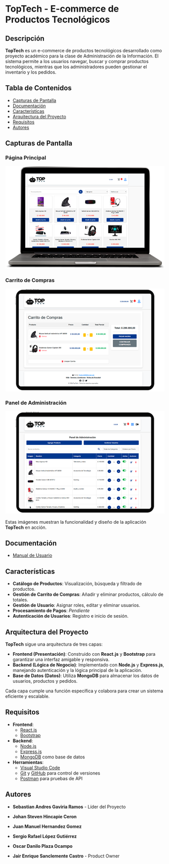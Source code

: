 # TopTech - E-commerce de Productos Tecnológicos

## Descripción
**TopTech** es un e-commerce de productos tecnológicos desarrollado como proyecto académico para la clase de Administración de la Información. El sistema permite a los usuarios navegar, buscar y comprar productos tecnológicos, mientras que los administradores pueden gestionar el inventario y los pedidos.

## Tabla de Contenidos
- [Capturas de Pantalla](#capturas-de-pantalla)
- [Documentación](#documentación)
- [Características](#caracteristicas)
- [Arquitectura del Proyecto](#arquitectura-del-proyecto)
- [Requisitos](#requisitos)
- [Autores](#autores)

## **Capturas de Pantalla**

### Página Principal
![Página Principal](frontend/src/assets/home_page.png)
### Carrito de Compras
![Carrito de Compras](frontend/src/assets/carrito_compras.png)
### Panel de Administración
![Panel de Administración](frontend/src/assets/panel_administracion.png)

Estas imágenes muestran la funcionalidad y diseño de la aplicación **TopTech** en acción.

## Documentación

- [Manual de Usuario](docs/Manual_de_Usuario_TOPTECH.pdf)  

## Características
- **Catálogo de Productos**: Visualización, búsqueda y filtrado de productos.
- **Gestión de Carrito de Compras**: Añadir y eliminar productos, cálculo de totales.
- **Gestión de Usuario**: Asignar roles, editar y eliminar usuarios.
- **Procesamiento de Pagos**: *Pendiente*
- **Autenticación de Usuarios**: Registro e inicio de sesión.

## Arquitectura del Proyecto
**TopTech** sigue una arquitectura de tres capas:

- **Frontend (Presentación)**: Construido con **React.js** y **Bootstrap** para garantizar una interfaz amigable y responsiva.
- **Backend (Lógica de Negocio)**: Implementado con **Node.js** y **Express.js**, manejando autenticación y la lógica principal de la aplicación.
- **Base de Datos (Datos)**: Utiliza **MongoDB** para almacenar los datos de usuarios, productos y pedidos.

Cada capa cumple una función específica y colabora para crear un sistema eficiente y escalable.

## Requisitos

- **Frontend**:
  - [React.js](https://reactjs.org/)
  - [Bootstrap](https://getbootstrap.com/)
- **Backend**:
  - [Node.js](https://nodejs.org/)
  - [Express.js](https://expressjs.com/)
  - [MongoDB](https://www.mongodb.com/) como base de datos
- **Herramientas**:
  - [Visual Studio Code](https://code.visualstudio.com/)
  - [Git](https://git-scm.com/) y [GitHub](https://github.com/) para control de versiones
  - [Postman](https://www.postman.com/) para pruebas de API

## Autores

- **Sebastian Andres Gaviria Ramos** - Líder del Proyecto
- **Johan Steven Hincapie Ceron**
- **Juan Manuel Hernandez Gomez**
- **Sergio Rafael López Gutiérrez**
- **Oscar Danilo Plaza Ocampo**

- **Jair Enrique Sanclemente Castro** - Product Owner
